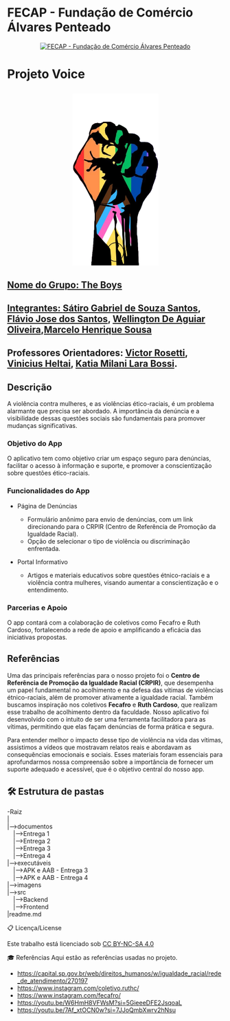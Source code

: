 # FECAP - Fundação de Comércio Álvares Penteado

<p align="center">
<a href= "https://www.fecap.br/"><img src="https://encrypted-tbn0.gstatic.com/images?q=tbn:ANd9GcRhZPrRa89Kma0ZZogxm0pi-tCn_TLKeHGVxywp-LXAFGR3B1DPouAJYHgKZGV0XTEf4AE&usqp=CAU" alt="FECAP - Fundação de Comércio Álvares Penteado" border="0"></a>
</p>

# Projeto Voice<p align="center">

<p align="center">
    <a href= "[https://www.fecap.br/](https://github.com/2024-2-NCC3/Projeto2)"><img src="Imagens/Logo_Icon/logo_app.png" width="200" height="400"/>
</p>



## Nome do Grupo: The Boys

## Integrantes: <a href="https://br.linkedin.com/in/s%C3%A1tiro-gabriel-27081430b">Sátiro Gabriel de Souza Santos</a>, <a href="https://www.linkedin.com/in/flaviojose-santos/">Flávio Jose dos Santos</a>, <a href="https://www.linkedin.com/in/wellington-oliveira-5b46a0191/">Wellington De Aguiar Oliveira</a>,<a href="https://www.linkedin.com/in/marcelo-souza-36403b260/?utm_source=share&utm_campaign=share_via&utm_content=profile&utm_medium=android_app">Marcelo Henrique Sousa</a>

## Professores Orientadores: <a href="https://www.linkedin.com/in/victorbarq/">Victor Rosetti</a>, <a href="https://www.linkedin.com/in/vheltai/">Vinicius Heltai</a>, <a href="https://www.linkedin.com/in/katia-bossi/"> Katia Milani Lara Bossi</a>.

## Descrição

A violência contra mulheres,  e as violências ético-raciais, é um problema alarmante que precisa ser abordado. A importância da denúncia e a visibilidade dessas questões sociais são fundamentais para promover mudanças significativas.

### Objetivo do App
O aplicativo tem como objetivo criar um espaço seguro para denúncias, facilitar o acesso à informação e suporte, e promover a conscientização sobre questões ético-raciais.

### Funcionalidades do App
- Página de Denúncias
  - Formulário anônimo para envio de denúncias, com um link direcionando para o CRPIR (Centro de Referência de Promoção da Igualdade Racial).
  - Opção de selecionar o tipo de violência ou discriminação enfrentada.

- Portal Informativo
  - Artigos e materiais educativos sobre questões étnico-raciais e a violência contra mulheres, visando aumentar a conscientização e o entendimento.

### Parcerias e Apoio
O app contará com a colaboração de coletivos como Fecafro e Ruth Cardoso, fortalecendo a rede de apoio e amplificando a eficácia das iniciativas propostas.


## Referências
Uma das principais referências para o nosso projeto foi o **Centro de Referência de Promoção da Igualdade Racial (CRPIR)**, que desempenha um papel fundamental no acolhimento e na defesa das vítimas de violências étnico-raciais, além de promover ativamente a igualdade racial. Também buscamos inspiração nos coletivos **Fecafro** e **Ruth Cardoso**, que realizam esse trabalho de acolhimento dentro da faculdade. Nosso aplicativo foi desenvolvido com o intuito de ser uma ferramenta facilitadora para as vítimas, permitindo que elas façam denúncias de forma prática e segura.

Para entender melhor o impacto desse tipo de violência na vida das vítimas, assistimos a vídeos que mostravam relatos reais e abordavam as consequências emocionais e sociais. Esses materiais foram essenciais para aprofundarmos nossa compreensão sobre a importância de fornecer um suporte adequado e acessível, que é o objetivo central do nosso app.

## 🛠 Estrutura de pastas

-Raiz  
|  
|-->documentos  
 |-->Entrega 1  
 |-->Entrega 2  
 |-->Entrega 3  
 |-->Entrega 4  
|-->executáveis  
 |-->APK e AAB - Entrega 3  
 |-->APK e AAB - Entrega 4    
|-->imagens  
|-->src  
 |-->Backend  
 |-->Frontend  
|readme.md  

📋 Licença/License

<p xmlns:cc="http://creativecommons.org/ns#" >Este trabalho está licenciado sob <a href="https://creativecommons.org/licenses/by-nc-sa/4.0/?ref=chooser-v1" target="_blank" rel="license noopener noreferrer" style="display:inline-block;">CC BY-NC-SA 4.0<img style="height:22px!important;margin-left:3px;vertical-align:text-bottom;" src="https://mirrors.creativecommons.org/presskit/icons/cc.svg?ref=chooser-v1" alt=""><img style="height:22px!important;margin-left:3px;vertical-align:text-bottom;" src="https://mirrors.creativecommons.org/presskit/icons/by.svg?ref=chooser-v1" alt=""><img style="altura:22px!importante;margem-esquerda:3px;alinhamento-vertical:texto-inferior;" src="https://mirrors.creativecommons.org/presskit/icons/nc.svg?ref=chooser-v1" alt=""><img style="altura:22px!importante;margem-esquerda:3px;alinhamento-vertical:texto-inferior;" src="https://mirrors.creativecommons.org/presskit/icons/sa.svg?ref=chooser-v1" alt=""></a></p>

🎓 Referências
Aqui estão as referências usadas no projeto.
- https://capital.sp.gov.br/web/direitos_humanos/w/igualdade_racial/rede_de_atendimento/270197
- https://www.instagram.com/coletivo.ruthc/
- https://www.instagram.com/fecafro/
- https://youtu.be/W6HmH8VFWsM?si=5GieeeDFE2JsqoaL
- https://youtu.be/7Af_xtOCN0w?si=7JJoQmbXwrv2hNsu


